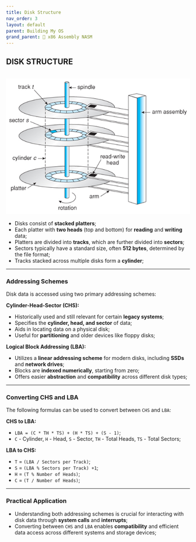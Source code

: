 ```yaml
---
title: Disk Structure
nav_order: 3
layout: default
parent: Building My OS
grand_parent: 🔲 x86 Assembly NASM
---
```



## **DISK STRUCTURE**

<div style="text-align:center;">
    <br>
    <img src="../../../assets/images/disk_structure.jpg" alt="Disk Structure Diagram">
</div>

   - Disks consist of **stacked platters**;
   - Each platter with **two heads** (top and bottom) for **reading** and **writing** data;
   - Platters are divided into **tracks**, which are further divided into **sectors**;
   - Sectors typically have a standard size, often **512 bytes**, determined by the file format;
   - Tracks stacked across multiple disks form a **cylinder**;

----

### **Addressing Schemes**

Disk data is accessed using two primary addressing schemes:

**Cylinder-Head-Sector (CHS):**

- Historically used and still relevant for certain **legacy systems**;
- Specifies the **cylinder, head, and sector** of data;
- Aids in locating data on a physical disk;
- Useful for **partitioning** and older devices like floppy disks;

**Logical Block Addressing (LBA):**

- Utilizes a **linear addressing scheme** for modern disks, including **SSDs** and **network drives**;
- Blocks are **indexed numerically**, starting from zero;
- Offers easier **abstraction** and **compatibility** across different disk types;

----

### **Converting CHS and LBA**

The following formulas can be used to convert between `CHS` and `LBA`:

**CHS to LBA:**

- `LBA = (C * TH * TS) + (H * TS) + (S - 1)`;
- `C` - Cylinder, `H` - Head, `S` - Sector, `TH` - Total Heads, `TS` - Total Sectors;

**LBA to CHS:**

- `T` = `(LBA / Sectors per Track)`;
- `S` = `(LBA % Sectors per Track) +1`;
- `H` = `(T % Number of Heads)`;
- `C` = `(T / Number of Heads)`;

----

### **Practical Application**

- Understanding both addressing schemes is crucial for interacting with disk data through **system calls** and **interrupts**;
- Converting between `CHS` and `LBA` enables **compatibility** and efficient data access across different systems and storage devices;